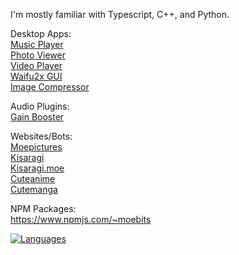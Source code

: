 I'm mostly familiar with Typescript, C++, and Python.

Desktop Apps: \
[Music Player](https://github.com/Moebits/Music-Player) \
[Photo Viewer](https://github.com/Moebits/Photo-Viewer) \
[Video Player](https://github.com/Moebits/Video-Player) \
[Waifu2x GUI](https://github.com/Moebits/Waifu2x-GUI) \
[Image Compressor](https://github.com/Moebits/Image-Compressor) 

Audio Plugins: \
[Gain Booster](https://github.com/Moebits/Gain-Booster)

Websites/Bots: \
[Moepictures](https://github.com/Moebits/Moepictures.moe) \
[Kisaragi](https://github.com/Moebits/Kisaragi) \
[Kisaragi.moe](https://github.com/Moebits/Kisaragi.moe) \
[Cuteanime](https://github.com/Moebits/Cuteanime.moe) \
[Cutemanga](https://github.com/Moebits/Cutemanga.moe)

NPM Packages: \
https://www.npmjs.com/~moebits

[![Languages](https://skillicons.dev/icons?i=ts,js,python,cpp,cs,react,electron,redux,postgres,redis,less,discordjs,webpack,nodejs,npm)](https://skillicons.dev)
